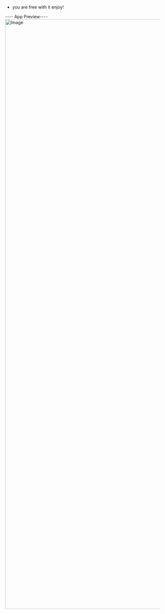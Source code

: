 - you are free with it enjoy!

---- App Preview----
<img width="1920" alt="Image" src="https://github.com/user-attachments/assets/4017a6ad-b3a8-4aab-8943-79b6b7c551d4" />

